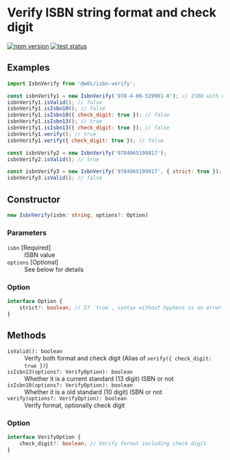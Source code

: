 # Verify ISBN string format and check digit

[![npm version](https://badge.fury.io/js/%40w0s%2Fisbn-verify.svg)](https://www.npmjs.com/package/@w0s/isbn-verify)
[![test status](https://github.com/SaekiTominaga/npm/actions/workflows/isbn-verify-test.yml/badge.svg)](https://github.com/SaekiTominaga/npm/actions/workflows/isbn-verify-test.yml)

## Examples

```JavaScript
import IsbnVerify from '@w0s/isbn-verify';

const isbnVerify1 = new IsbnVerify('978-4-06-519981-0'); // ISBN with correct format but wrong check digit
isbnVerify1.isValid(); // false
isbnVerify1.isIsbn10(); // false
isbnVerify1.isIsbn10({ check_digit: true }); // false
isbnVerify1.isIsbn13(); // true
isbnVerify1.isIsbn13({ check_digit: true }); // false
isbnVerify1.verify(); // true
isbnVerify1.verify({ check_digit: true }); // false

const isbnVerify2 = new IsbnVerify('9784065199817');
isbnVerify2.isValid(); // true

const isbnVerify3 = new IsbnVerify('9784065199817', { strict: true });
isbnVerify3.isValid(); // false
```

## Constructor

```TypeScript
new IsbnVerify(isbn: string, options?: Option)
```

### Parameters

<dl>
<dt><code>isbn</code> [Required]</dt>
<dd>ISBN value</dd>
<dt><code>options</code> [Optional]</dt>
<dd>See below for details</dd>
</dl>

### Option

```TypeScript
interface Option {
	strict?: boolean; // If `true`, syntax without hyphens is an error. If not specified, it defaults to `false`
}
```

## Methods

<dl>
<dt><code>isValid(): boolean</code></dt>
<dd>Verify both format and check digit (Alias of <code>verify({ check_digit: true })</code>)</dd>
<dt><code>isIsbn13(options?: VerifyOption): boolean</code></dt>
<dd>Whether it is a current standard (13 digit) ISBN or not</dd>
<dt><code>isIsbn10(options?: VerifyOption): boolean</code></dt>
<dd>Whether it is a old standard (10 digit) ISBN or not</dd>
<dt><code>verify(options?: VerifyOption): boolean</code></dt>
<dd>Verify format, optionally check digit</dd>
</dl>

### Option

```TypeScript
interface VerifyOption {
	check_digit?: boolean; // Verify format including check digit
}
```
